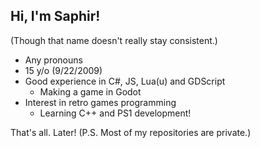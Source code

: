 ## Hi, I'm Saphir!
(Though that name doesn't really stay consistent.)

- Any pronouns
- 15 y/o (9/22/2009)
- Good experience in C#, JS, Lua(u) and GDScript
  - Making a game in Godot
- Interest in retro games programming
  - Learning C++ and PS1 development!
 
That's all. Later!
(P.S. Most of my repositories are private.)
